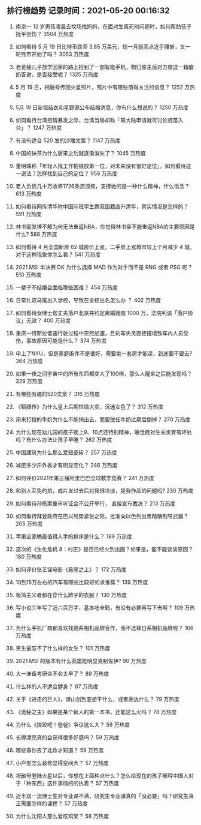 
## 排行榜趋势 记录时间：2021-05-20 00:16:32
  
  1. 南京一 12 岁男孩凌晨去坟场找妈妈，在面对生离死别问题时，如何帮助孩子抚平创伤？ 3504 万热度
    
  2. 如何看待 5 月 19 日比特币跌至 3.85 万美元，较一月前高点近乎腰斩，又一轮熊市开始了吗？ 3053 万热度
    
  3. 老爸接儿子放学回家的路上捡到了一部智能手机，物归原主后对方赠送一箱酸奶答谢，是否接受呢？ 1325 万热度
    
  4. 5 月 19 日，祝融号传回火星照片，照片中有哪些值得关注的信息？ 1252 万热度
    
  5. 5月 19 日新垣结衣和星野源公布结婚消息，你有什么想说的？ 1250 万热度
    
  6. 如何看待台湾疫情暴发之际，台湾当局却称「等大陆申请就可讨论疫苗入台」？ 1247 万热度
    
  7. 有没有适合 520 发的沙雕文案？ 1147 万热度
    
  8. 中国的抹茶为什么唐宋之后就逐渐消失了？ 1045 万热度
    
  9. 董明珠称「年轻人找工作把钱放第一位，对未来没有很好定位」，如何看待这一说法？怎样找到自己的定位？ 958 万热度
    
  10. 老人负债几十万收养1726条流浪狗，支撑她的是一种什么精神，什么信念？ 613 万热度
    
  11. 如何看待网传清华附中国际班学生靠双国籍直升清华，真实情况是怎样的？ 591 万热度
    
  12. 林书豪发博不解为何无法重返NBA，你觉得林书豪不能重返NBA的主要原因是什么? 568 万热度
    
  13. 如何看待 4 月全国新房 62 城房价上涨，二手房上涨城市较上个月减少 4 城，对于这种现象你怎么看？ 541 万热度
    
  14. 2021 MSI 半决赛 DK 为什么选择 MAD 作为对手而不是 RNG 或者 PSG 呢？ 510 万热度
    
  15. 一辈子不结婚会面临哪些困难？ 454 万热度
    
  16. 日常扎双马尾出入学校，导致在全校出名怎么办 ？ 402 万热度
    
  17. 如何看待女博士帮丈夫落户北京并约定离婚就赔 1000 万，法院判该「落户协议」无效？ 400 万热度
    
  18. 重庆一特斯拉低速行驶过程中突然加速，且刹车失灵直接撞墙致车内人员受伤，事故原因可能是什么？ 374 万热度
    
  19. 申上了NYU，但是家庭条件不是很好，需要卖一套房才能读，到底要不要去? 364 万热度
    
  20. 如果一夜之间宇宙中的所有东西都变大了100倍，那么人醒来之后能发现吗？ 329 万热度
    
  21. 有哪些有趣的520文案？ 316 万热度
    
  22. 《甄嬛传》为什么皇上后期性情大变，沉迷女色了？ 312 万热度
    
  23. 用来打投的牛奶为什么不能捐出去，而要放任牛奶过期后倒掉？ 270 万热度
    
  24. 为什么现在幼儿园的孩子晚上9、10点还特别精神，睡觉晚对生长发育有坏处吗？有什么办法让孩子早睡？ 262 万热度
    
  25. 中国建筑为什么那么爱贴瓷砖？ 257 万热度
    
  26. 减肥多少斤外表才有明显变化？ 246 万热度
    
  27. 如何评价2021年第三届阿里巴巴全球数学竞赛？ 241 万热度
    
  28. 和别人互免约拍，成片发过去后对我很冷淡，是我作品的问题吗? 230 万热度
    
  29. 如何看待孙杨案重审听证会不公开举行， 直接宣布裁决？ 213 万热度
    
  30. 如何看待拜登政府在巴以局势紧张之际，批准向以色列出售精确制导武器？ 205 万热度
    
  31. 苹果全家桶最值得入手的排序是什么？ 189 万热度
    
  32. 这次的《生化危机 8：村庄》是否已经火到出圈？如果是，能不能谈谈原因？ 180 万热度
    
  33. 如何评价张艺谋电影《悬崖之上》？ 172 万热度
    
  34. 10到15万左右的汽车有哪些比较好的求推荐？ 139 万热度
    
  35. 极简主义者都在穿什么牌子的衣服？ 130 万热度
    
  36. 写小说三年写了近六百万字，基本吃全勤，有没有必要再写下去啊？ 109 万热度
    
  37. 为什么手机厂商都喜欢找德系相机品牌合作，而不选择日系相机品牌呢？ 106 万热度
    
  38. 男生最忘不了什么样的女生？ 101 万热度
    
  39. 2021 MSI 的版本有什么英雄能明显克制佐伊? 90 万热度
    
  40. 大一准备考研会不会太早了？ 89 万热度
    
  41. 什么样的人不适合健身？ 87 万热度
    
  42. 关于《进击的巨人》，谏山创到底想干什么，或者表达什么？ 79 万热度
    
  43. 《诡秘之主》如果是某个新人的第一本书，还能这么火吗？ 78 万热度
    
  44. 为什么《摔跤吧！爸爸》争议这么大？ 59 万热度
    
  45. 长得漂亮真的会获得很多好感吗？ 59 万热度
    
  46. 哪些事你去了北欧才知道？ 59 万热度
    
  47. 小户型怎么装修显得空间大？ 57 万热度
    
  48. 祝融号登陆火星以后，你想在上面种点什么？怎么给现在的孩子解释中国人对于「种东西」这件事情的的执着？ 57 万热度
    
  49. 近半双一流博士生对专业课不满，研究生专业课真的「没必要」吗？研究生真正需要怎样的课程？ 57 万热度
    
  50. 为什么沈阳人那么爱吃鸡架？ 56 万热度
    